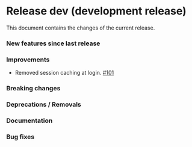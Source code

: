 # Release dev (development release)

This document contains the changes of the current release.

### New features since last release

### Improvements

- Removed session caching at login. [#101](https://github.com/qilimanjaro-tech/qiboconnection/pull/101)

### Breaking changes

### Deprecations / Removals

### Documentation

### Bug fixes

